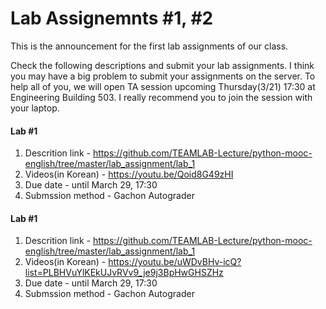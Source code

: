 # Lab Assignemnts #1, #2

This is the announcement for the first lab assignments of our class.

Check the following descriptions and submit your lab assignments.
I think you may have a big problem to submit your assignments on the server.
To help all of you, we will open TA session upcoming Thursday(3/21) 17:30 at Engineering Building 503.
I really recommend you to join the session with your laptop.

#### Lab #1
1) Descrition link - https://github.com/TEAMLAB-Lecture/python-mooc-english/tree/master/lab_assignment/lab_1
2) Videos(in Korean) - https://youtu.be/Qoid8G49zHI
3) Due date - until March 29, 17:30
4) Submssion method - Gachon Autograder

#### Lab #1
1) Descrition link - https://github.com/TEAMLAB-Lecture/python-mooc-english/tree/master/lab_assignment/lab_1
2) Videos(in Korean) - https://youtu.be/uWDvBHv-icQ?list=PLBHVuYlKEkUJvRVv9_je9j3BpHwGHSZHz
3) Due date - until March 29, 17:30
4) Submssion method - Gachon Autograder
